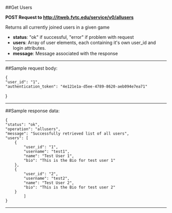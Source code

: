 ##Get Users

**POST Request to http://itweb.fvtc.edu/service/v0/allusers**

Returns all currently joined users in a given game

- **status**: "ok" if successful, "error" if problem with request
- **users**: Array of user elements, each containing it's own user\_id and login attributes.
- **message**: Message associated with the response

* * *

##Sample request body: 

	{
    "user_id": "1",
    "authentication_token": "4e121e1a-d5ee-4789-8620-aeb094e7ea71"
}
* * *

##Sample response data:

	{
    "status": "ok",
    "operation": "allusers",
    "message": "Successfully retrieved list of all users",
    "users": [
        {
            "user_id": "1",
            "username": "test1",
            "name": "Test User 1",
            "bio": "This is the Bio for test user 1"
        },
        {
            "user_id": "2",
            "username": "test2",
            "name": "Test User 2",
            "bio": "This is the Bio for test user 2"
        }
			]
	}
* * *
